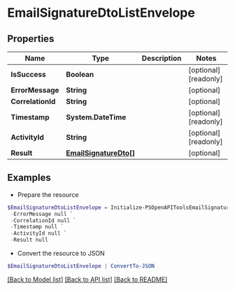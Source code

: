 # EmailSignatureDtoListEnvelope
## Properties

Name | Type | Description | Notes
------------ | ------------- | ------------- | -------------
**IsSuccess** | **Boolean** |  | [optional] [readonly] 
**ErrorMessage** | **String** |  | [optional] 
**CorrelationId** | **String** |  | [optional] 
**Timestamp** | **System.DateTime** |  | [optional] [readonly] 
**ActivityId** | **String** |  | [optional] [readonly] 
**Result** | [**EmailSignatureDto[]**](EmailSignatureDto.md) |  | [optional] 

## Examples

- Prepare the resource
```powershell
$EmailSignatureDtoListEnvelope = Initialize-PSOpenAPIToolsEmailSignatureDtoListEnvelope  -IsSuccess null `
 -ErrorMessage null `
 -CorrelationId null `
 -Timestamp null `
 -ActivityId null `
 -Result null
```

- Convert the resource to JSON
```powershell
$EmailSignatureDtoListEnvelope | ConvertTo-JSON
```

[[Back to Model list]](../README.md#documentation-for-models) [[Back to API list]](../README.md#documentation-for-api-endpoints) [[Back to README]](../README.md)


